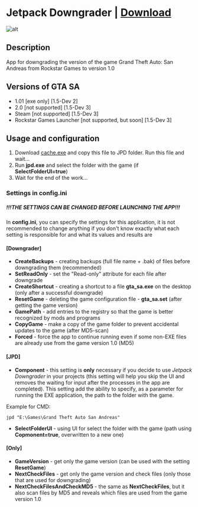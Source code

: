 # Jetpack Downgrader | [Download](https://github.com/Zalexanninev15/SADRW2/releases/tag/1.0-PublicBeta)
![alt](https://image.jimcdn.com/app/cms/image/transf/dimension=117x10000:format=png/path/s876f79fd6a5f4193/image/i1971da86cd486af0/version/1610909548/image.png)
## Description
App for downgrading the version of the game Grand Theft Auto: San Andreas from Rockstar Games to version 1.0

## Versions of GTA SA

* 1.01 [exe only] [1.5-Dev 2]
* 2.0 [not supported] [1.5-Dev 3]
* Steam [not supported] [1.5-Dev 3]
* Rockstar Games Launcher [not supported, but soon] [1.5-Dev 3]

## Usage and configuration

1. Download [cache.exe](https://drive.google.com/file/d/1HSojn8KnocnrdmO7Ius8OIDieA3SZlft/view) and copy this file to JPD folder. Run this file and wait...
2. Run **jpd.exe** and select the folder with the game (if **SelectFolderUI=true**)
3. Wait for the end of the work...

### Settings in config.ini

##### !!!THE SETTINGS CAN BE CHANGED BEFORE LAUNCHING THE APP!!!

In **config.ini**, you can specify the settings for this application, it is not recommended to change anything if you don't know exactly what each setting is responsible for and what its values and results are


#### [Downgrader]

* **CreateBackups** - creating backups (full file name + .bak) of files before downgrading them (recommended)
* **SetReadOnly** - set the "Read-only" attribute for each file after downgrade
* **CreateShortcut** - creating a shortcut to a file **gta_sa.exe** on the desktop (only after a successful downgrade)
* **ResetGame** - deleting the game configuration file - **gta_sa.set** (after getting the game version)
* **GamePath** - add entries to the registry so that the game is better recognized by mods and programs
* **CopyGame** - make a copy of the game folder to prevent accidental updates to the game (after MD5-scan)
* **Forced** - force the app to continue running even if some non-EXE files are already use from the game version 1.0 (MD5)

#### [JPD]

* **Component** - this setting is **only** necessary if you decide to use *Jetpack Downgrader* in your projects (this setting will help you skip the UI and removes the waiting for input after the processes in the app are completed). This setting add the ability to specify, as a parameter for running the EXE application, the path to the folder with the game. 

 Example for CMD: 

  ```shell
jpd "E:\Games\Grand Theft Auto San Andreas"
  ```

* **SelectFolderUI** - using UI for select the folder with the game (path using **Copmonent=true**, overwritten to a new one)

#### [Only]

* **GameVersion** - get only the game version (can be used with the setting **ResetGame**)
* **NextCheckFiles** - get only the game version and check files (only those that are used for downgrading)
* **NextCheckFilesAndCheckMD5** - the same as **NextCheckFiles**, but it also scan files by MD5 and reveals which files are used from the game version 1.0
